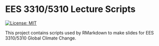 # EES 3310/5310 Lecture Scripts

 [![License: MIT](https://img.shields.io/badge/License-MIT-yellow.svg)](https://opensource.org/licenses/MIT)
 
 This project contains scripts used by RMarkdown to make slides for 
 EES 3310/5310 Global Climate Change.